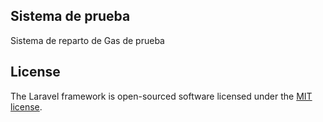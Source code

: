 ## Sistema de prueba 

Sistema de reparto de Gas de prueba


## License

The Laravel framework is open-sourced software licensed under the [MIT license](https://opensource.org/licenses/MIT).
